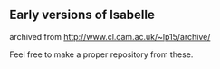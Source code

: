 ## Early versions of Isabelle

archived from http://www.cl.cam.ac.uk/~lp15/archive/

Feel free to make a proper repository from these. 
